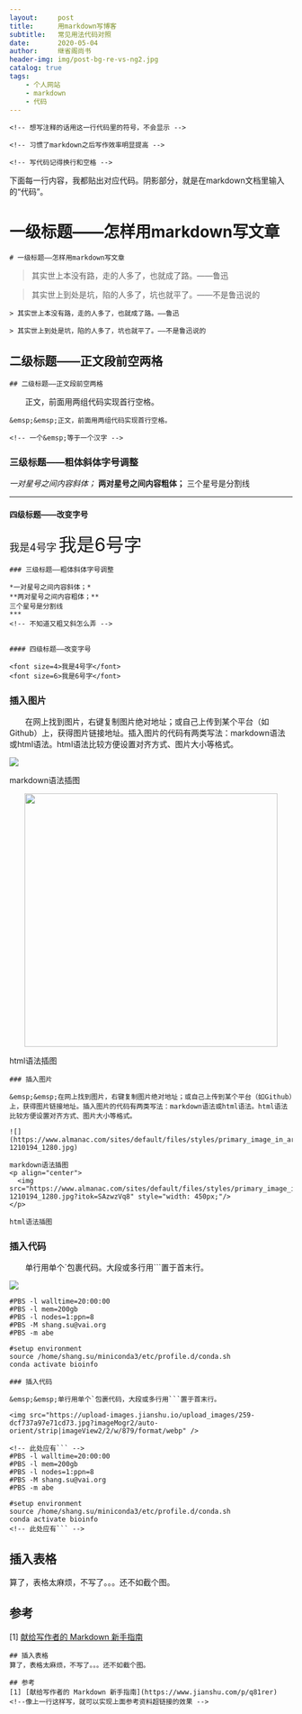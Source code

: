 ```yaml
---
layout:     post
title:      用markdown写博客
subtitle:   常见用法代码对照
date:       2020-05-04
author:     继省阁尚书
header-img: img/post-bg-re-vs-ng2.jpg
catalog: true
tags:
    - 个人网站
    - markdown
    - 代码
---
```


`<!-- 想写注释的话用这一行代码里的符号，不会显示 -->`

`<!-- 习惯了markdown之后写作效率明显提高 -->`

`<!-- 写代码记得换行和空格 -->`

下面每一行内容，我都贴出对应代码。阴影部分，就是在markdown文档里输入的“代码”。

# 一级标题——怎样用markdown写文章

`# 一级标题——怎样用markdown写文章`

> 其实世上本没有路，走的人多了，也就成了路。——鲁迅

> 其实世上到处是坑，陷的人多了，坑也就平了。——不是鲁迅说的

```
> 其实世上本没有路，走的人多了，也就成了路。——鲁迅

> 其实世上到处是坑，陷的人多了，坑也就平了。——不是鲁迅说的
```
## 二级标题——正文段前空两格
`## 二级标题——正文段前空两格`

&emsp;&emsp;正文，前面用两组代码实现首行空格。

`&emsp;&emsp;正文，前面用两组代码实现首行空格。`

`<!-- 一个&emsp;等于一个汉字 -->`

### 三级标题——粗体斜体字号调整

*一对星号之间内容斜体；*
**两对星号之间内容粗体；**
三个星号是分割线
***
<!-- 不知道又粗又斜怎么弄 -->

#### 四级标题——改变字号

<font size=4>我是4号字</font>
<font size=6>我是6号字</font>

```
### 三级标题——粗体斜体字号调整

*一对星号之间内容斜体；*
**两对星号之间内容粗体；**
三个星号是分割线
***
<!-- 不知道又粗又斜怎么弄 -->


#### 四级标题——改变字号

<font size=4>我是4号字</font>
<font size=6>我是6号字</font>
```

### 插入图片

&emsp;&emsp;在网上找到图片，右键复制图片绝对地址；或自己上传到某个平台（如Github）上，获得图片链接地址。插入图片的代码有两类写法：markdown语法或html语法。html语法比较方便设置对齐方式、图片大小等格式。

![](https://www.almanac.com/sites/default/files/styles/primary_image_in_article/public/spring-1210194_1280.jpg)

markdown语法插图
<p align="center">
  <img src="https://www.almanac.com/sites/default/files/styles/primary_image_in_article/public/spring-1210194_1280.jpg?itok=SAzwzVq8" style="width: 450px;"/>
</p>

html语法插图

```
### 插入图片

&emsp;&emsp;在网上找到图片，右键复制图片绝对地址；或自己上传到某个平台（如Github）上，获得图片链接地址。插入图片的代码有两类写法：markdown语法或html语法。html语法比较方便设置对齐方式、图片大小等格式。

![](https://www.almanac.com/sites/default/files/styles/primary_image_in_article/public/spring-1210194_1280.jpg)

markdown语法插图
<p align="center">
  <img src="https://www.almanac.com/sites/default/files/styles/primary_image_in_article/public/spring-1210194_1280.jpg?itok=SAzwzVq8" style="width: 450px;"/>
</p>

html语法插图
```

### 插入代码

&emsp;&emsp;单行用单个`包裹代码。大段或多行用```置于首末行。

<img src="https://upload-images.jianshu.io/upload_images/259-dcf737a97e71cd73.jpg?imageMogr2/auto-orient/strip|imageView2/2/w/879/format/webp" />

```
#PBS -l walltime=20:00:00
#PBS -l mem=200gb
#PBS -l nodes=1:ppn=8
#PBS -M shang.su@vai.org
#PBS -m abe

#setup environment
source /home/shang.su/miniconda3/etc/profile.d/conda.sh
conda activate bioinfo
```

```
### 插入代码

&emsp;&emsp;单行用单个`包裹代码，大段或多行用```置于首末行。

<img src="https://upload-images.jianshu.io/upload_images/259-dcf737a97e71cd73.jpg?imageMogr2/auto-orient/strip|imageView2/2/w/879/format/webp" />

<!-- 此处应有``` -->
#PBS -l walltime=20:00:00
#PBS -l mem=200gb
#PBS -l nodes=1:ppn=8
#PBS -M shang.su@vai.org
#PBS -m abe

#setup environment
source /home/shang.su/miniconda3/etc/profile.d/conda.sh
conda activate bioinfo
<!-- 此处应有``` -->
```

## 插入表格
算了，表格太麻烦，不写了。。。还不如截个图。

## 参考
[1] [献给写作者的 Markdown 新手指南](https://www.jianshu.com/p/q81rer)

```
## 插入表格
算了，表格太麻烦，不写了。。。还不如截个图。

## 参考
[1] [献给写作者的 Markdown 新手指南](https://www.jianshu.com/p/q81rer)
<!--像上一行这样写，就可以实现上面参考资料超链接的效果 -->
```

